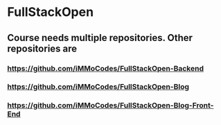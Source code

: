# FullStackOpen

## Course needs multiple repositories. Other repositories are
### https://github.com/iMMoCodes/FullStackOpen-Backend
### https://github.com/iMMoCodes/FullStackOpen-Blog
### https://github.com/iMMoCodes/FullStackOpen-Blog-Front-End
